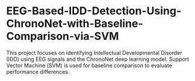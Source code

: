 # EEG-Based-IDD-Detection-Using-ChronoNet-with-Baseline-Comparison-via-SVM
This project focuses on identifying Intellectual Developmental Disorder (IDD) using EEG signals and the ChronoNet deep learning model. Support Vector Machine (SVM) is used for baseline comparison to evaluate performance differences.
